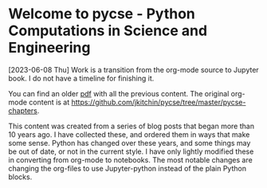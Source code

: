 # Welcome to pycse - Python Computations in Science and Engineering

[2023-06-08 Thu] Work is a transition from the org-mode source to Jupyter book. I do not have a timeline for finishing it.

You can find an older [pdf](https://github.com/jkitchin/pycse/blob/master/pycse.pdf) with all the previous content. The original org-mode content is at https://github.com/jkitchin/pycse/tree/master/pycse-chapters.

This content was created from a series of blog posts that began more than 10 years ago. I have collected these, and ordered them in ways that make some sense. Python has changed over these years, and some things may be out of date, or not in the current style. I have only lightly modified these in converting from org-mode to notebooks. The most notable changes are changing the org-files to use Jupyter-python instead of the plain Python blocks.

```{tableofcontents}
```
